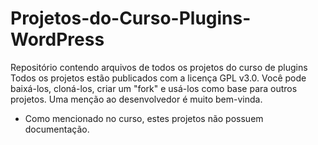 # Projetos-do-Curso-Plugins-WordPress
Repositório contendo arquivos de todos os projetos do curso de plugins
Todos os projetos estão publicados com a licença GPL v3.0. Você pode baixá-los, cloná-los, criar um "fork" e usá-los como base para outros projetos. 
Uma menção ao desenvolvedor é muito bem-vinda.
* Como mencionado no curso, estes projetos não possuem documentação.
